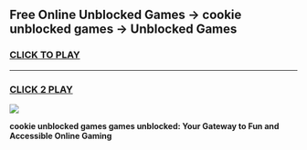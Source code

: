 
## Free Online Unblocked Games → cookie unblocked games → Unblocked Games
<h3>
<a href="https://premium.freeplayer.one?title=cookie_unblocked_games&ref=21F">CLICK TO PLAY</a></h3>
<hr>

<h3>
<a href="https://premium.freeplayer.one?title=cookie_unblocked_games&ref=21F">CLICK 2 PLAY</a>
  
</h3>

<a href="https://premium.freeplayer.one?title=cookie_unblocked_games&ref=21F/"><img src="https://clearcache.store/games.png"></a>


**cookie unblocked games games unblocked: Your Gateway to Fun and Accessible Online Gaming**
